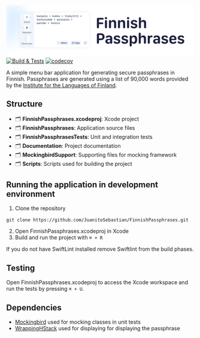 ![Screenshot of the UI](https://raw.githubusercontent.com/JuanitoSebastian/FinnishPassphrases/development/Documentation/Header.png)
[![Build & Tests](https://github.com/JuanitoSebastian/FinnishPassphrases/actions/workflows/build_test.yml/badge.svg)](https://github.com/JuanitoSebastian/FinnishPassphrases/actions/workflows/build_test.yml)
[![codecov](https://codecov.io/gh/JuanitoSebastian/FinnishPassphrases/branch/main/graph/badge.svg?token=AIWQRJR7VB)](https://codecov.io/gh/JuanitoSebastian/FinnishPassphrases)

A simple menu bar application for generating secure passphrases in Finnish. Passphrases are generated using a list of 90,000 words provided by the [Institute for the Languages of Finland](https://kaino.kotus.fi/sanat/nykysuomi/). 

## Structure
- 🗂 **FinnishPassphrases.xcodeproj**: Xcode project
- 🗂 **FinnishPassphrases**: Application source files
- 🗂 **FinnishPassphrasesTests**: Unit and integration tests
- 🗂 **Documentation**: Project documentation
- 🗂 **MockingbirdSupport**: Supporting files for mocking framework
- 🗂 **Scripts**: Scripts used for building the project

## Running the application in development environment
1. Clone the repository
```
git clone https://github.com/JuanitoSebastian/FinnishPassphrases.git
```
2. Open FinnishPassphrases.xcodeproj in Xcode
3. Build and run the project with `⌘ + R`

If you do not have SwiftLint installed remove Swiftlint from the build phases.

## Testing
Open FinnishPassphrases.xcodeproj to access the Xcode workspace and run the tests by pressing `⌘ + U`.

## Dependencies
- [Mockingbird](https://mockingbirdswift.com) used for mocking classes in unit tests
- [WrappingHStack](https://github.com/dkk/WrappingHStack) used for displaying for displaying the passphrase
